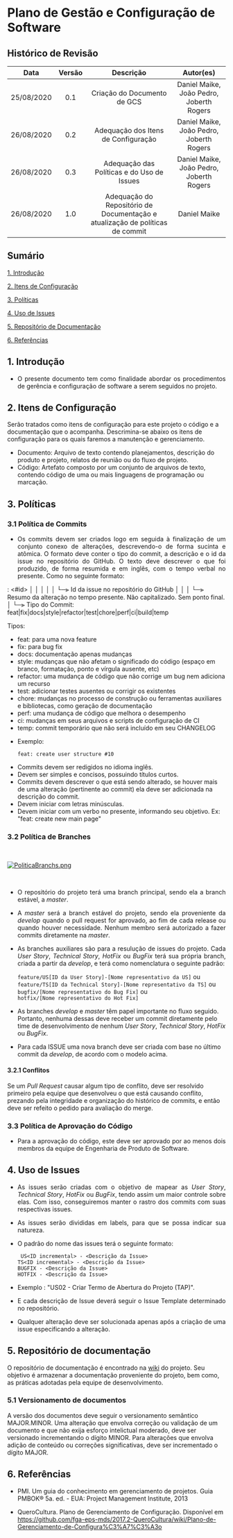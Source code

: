 # Plano de Gestão e Configuração de Software

## Histórico de Revisão

|    Data    |  Versão  |        Descrição       |          Autor(es)          |
|:----------:|:--------:|:----------------------:|:---------------------------:|
| 25/08/2020 |   0.1    | Criação do Documento de GCS           |   Daniel Maike, João Pedro, Joberth Rogers  |
| 26/08/2020 |   0.2    | Adequação dos Itens de Configuração          |   Daniel Maike, João Pedro, Joberth Rogers  |
| 26/08/2020 |   0.3    | Adequação das Políticas e do Uso de Issues          |   Daniel Maike, João Pedro, Joberth Rogers  |
| 26/08/2020 |   1.0    | Adequação do Repositório de Documentação e atualização de políticas de commit         |   Daniel Maike  |

## Sumário

[1. Introdução](#1-introducao)

[2. Itens de Configuração](#2-itens-de-configuracao)

[3. Políticas](#3-politicas)

[4. Uso de Issues](#4-uso-de-issues)

[5. Repositório de Documentação](#5-repositorio-de-documentacao)

[6. Referências](#6-referencias)

## 1. Introdução

* <p align = "justify">O presente documento tem como finalidade abordar os procedimentos de gerência e configuração de software a serem seguidos no projeto.</p>

## 2. Itens de Configuração

Serão tratados como itens de configuração para este projeto o código e a documentação que o acompanha. Descrimina-se abaixo os itens de configuração para os quais faremos a manutenção e gerenciamento.

* Documento: Arquivo de texto contendo planejamentos, descrição do produto e projeto, relatos de reunião ou do fluxo de projeto.
* Código: Artefato composto por um conjunto de arquivos de texto, contendo código de uma ou mais linguagens de programação ou marcação.

## 3. Políticas

### 3.1 Política de Commits

* <p align = "justify">Os commits devem ser criados logo em seguida à finalização de um conjunto conexo de alterações, descrevendo-o de forma sucinta e atômica. O formato deve conter o tipo do commit, a descrição e o id da issue no repositório do GitHub. O texto deve descrever o que foi produzido, de forma resumida e em inglês, com o tempo verbal no presente. Como no seguinte formato:

 <type>: <short summary> <#id>
  │            │           │
  │            │           └─⫸ Id da issue no repositório do GitHub
  │            │
  │            └─⫸ Resumo da alteração no tempo presente. Não capitalizado. Sem ponto final.
  │
  └─⫸ Tipo do Commit: feat|fix|docs|style|refactor|test|chore|perf|ci|build|temp

Tipos:
   - feat: para uma nova feature
   - fix: para bug fix
   - docs: documentação apenas mudanças
   - style: mudanças que não afetam o significado do código (espaço em branco, formatação, ponto e vírgula ausente, etc)
   - refactor: uma mudança de código que não corrige um bug nem adiciona um recurso
   - test: adicionar testes ausentes ou corrigir os existentes
   - chore: mudanças no processo de construção ou ferramentas auxiliares e bibliotecas, como geração de documentação
   - perf: uma mudança de código que melhora o desempenho
   - ci: mudanças em seus arquivos e scripts de configuração de CI
   - temp: commit temporário que não será incluído em seu CHANGELOG

* Exemplo:

   ```feat: create user structure #10```

</p>

* Commits devem ser redigidos no idioma inglês.
* Devem ser simples e concisos, possuindo títulos curtos.
* Commits devem descrever o que está sendo alterado, se houver mais de uma alteração (pertinente ao commit) ela deve ser adicionada na descrição do commit.
* Devem iniciar com letras minúsculas.
* Devem iniciar com um verbo no presente, informando seu objetivo. Ex: "feat: create new main page"

### 3.2 Política de Branches

<br>

[![PoliticaBranchs.png](img/branches.png)](img/branches.png)

<br>

* <p align = "justify">O repositório do projeto terá uma branch principal, sendo ela a branch estável, a <i>master</i>.</p>

* <p align = "justify">A <i>master</i> será a branch estável do projeto, sendo ela proveniente da <i>develop</i> quando o pull request for aprovado, ao fim de cada release ou quando houver necessidade. Nenhum membro será autorizado a fazer commits diretamente na <i>master</i>.</p>

* <p align = "justify">As branches auxiliares são para a resulução de issues do projeto. Cada <i>User Story</i>, <i>Technical Story</i>, <i>HotFix</i> ou <i>BugFix</i> terá sua própria branch, criada a partir da <i>develop</i>, e terá como nomenclatura o seguinte padrão: </p>

   ``` feature/US[ID da User Story]-[Nome representativo da US] ``` ou <br>
   ``` feature/TS[ID da Technical Story]-[Nome representativo da TS] ``` ou <br>
   ``` bugfix/[Nome representativo do Bug Fix] ``` ou <br>
   ``` hotfix/[Nome representativo do Hot Fix] ``` <br>

* As branches <i>develop</i> e <i>master</i> têm papel importante no fluxo seguido. Portanto, nenhuma dessas deve receber um commit diretamente pelo time de desenvolvimento de nenhum <i>User Story</i>, <i>Technical Story</i>, <i>HotFix</i> ou <i>BugFix</i>.

* Para cada ISSUE uma nova branch deve ser criada com base no último commit da <i>develop</i>, de acordo com o modelo acima.
  
#### 3.2.1 Conflitos

Se um <i>Pull Request</i> causar algum tipo de conflito, deve ser resolvido primeiro pela equipe que desenvolveu o que está causando conflito, prezando pela integridade e organização do histórico de commits, e então deve ser refeito o pedido para avaliação do merge.

### 3.3 Política de Aprovação do Código

* <p align = "justify"> Para a aprovação do código, este deve ser aprovado por ao menos dois membros da equipe de Engenharia de Produto de Software.</p>

## 4. Uso de Issues

* <p align = "justify"> As issues serão criadas com o objetivo de mapear as <i>User Story</i>, <i>Technical Story</i>, <i>HotFix</i> ou <i>BugFix</i>, tendo assim um maior controle sobre elas. Com isso, conseguiremos manter o rastro dos commits com suas respectivas issues.</p>

* <p align = "justify"> As issues serão divididas em labels, para que se possa indicar sua natureza.</p>

* <p align = "justify"> O padrão do nome das issues terá o seguinte formato: </p>

   ``` US<ID incremental> - <Descrição da Issue>``` <br>
   ``` TS<ID incremental> - <Descrição da Issue> ``` <br>
   ``` BUGFIX - <Descrição da Issue> ``` <br>
   ``` HOTFIX - <Descrição da Issue> ``` <br>

* Exemplo : "US02 - Criar Termo de Abertura do Projeto (TAP)". <br>

* <p align = "justify"> E cada descrição de Issue deverá seguir o Issue Template determinado no repositório.</p>

* <p align = "justify"> Qualquer alteração deve ser solucionada apenas após a criação de uma issue especificando a alteração.</p>

## 5. Repositório de documentação

O repositório de documentação é encontrado na [wiki](#https://github.com/fga-eps-mds/2020.1-Grupo1-Wiki) do projeto. Seu objetivo é armazenar a documentação proveniente do projeto, bem como, as práticas adotadas pela equipe de desenvolvimento.

### 5.1 Versionamento de documentos

A versão dos documentos deve seguir o versionamento semântico MAJOR.MINOR. Uma alteração que envolva correção ou validação de um documento e que não exija esforço intelictual moderado, deve ser versionado incrementando o dígito MINOR. Para alterações que envolva adição de conteúdo ou correções significativas, deve ser incrementado o dígito MAJOR.

## 6. Referências

* PMI. Um guia do conhecimento em gerenciamento de projetos. Guia PMBOK® 5a. ed. - EUA: Project Management Institute, 2013

* QueroCultura. Plano de Gerenciamento de Configuração. Disponível em <https://github.com/fga-eps-mds/2017.2-QueroCultura/wiki/Plano-de-Gerenciamento-de-Configura%C3%A7%C3%A3o>